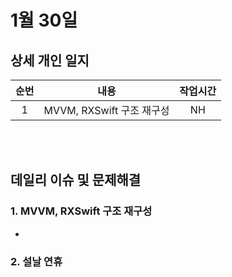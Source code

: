 # 1월 30일
## 상세 개인 일지 
|순번|내용|작업시간
|:---:|:-----:|:-------:
|1| MVVM, RXSwift 구조 재구성 | NH


</br></br>
## 데일리 이슈 및 문제해결
### 1. MVVM, RXSwift 구조 재구성
  - 
### 2. 설날 연휴
